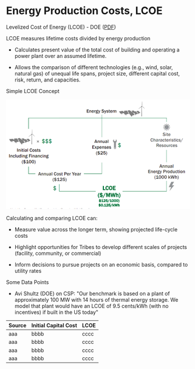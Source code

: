 # Energy Production Costs, LCOE

Levelized Cost of Energy (LCOE) - DOE
([PDF](https://www.energy.gov/sites/prod/files/2015/08/f25/LCOE.pdf))

LCOE measures lifetime costs divided by energy production

* Calculates present value of the total cost of building and operating
a power plant over an assumed lifetime.

* Allows the comparison of different technologies (e.g., wind, solar,
natural gas) of unequal life spans, project size, different capital
cost, risk, return, and capacities.

Simple LCOE Concept

![](costs-lcoe-01.png)

Calculating and comparing LCOE can:

* Measure value across the longer term, showing projected life-cycle
costs

* Highlight opportunities for Tribes to develop different scales of
projects (facility, community, or commercial)

* Inform decisions to pursue projects on an economic
basis, compared to utility rates

Some Data Points

* Avi Shultz (DOE) on CSP: "Our benchmark is based on a plant of
approximately 100 MW with 14 hours of thermal energy storage. We model
that plant would have an LCOE of 9.5 cents/kWh (with no incentives) if
built in the US today"


|Source|Initial Capital Cost|LCOE|
|----------|----------------|--------------|
|aaa|	bbbb	|cccc|
|aaa|	bbbb	|cccc|
|aaa|	bbbb	|cccc|
|aaa|	bbbb	|cccc|


